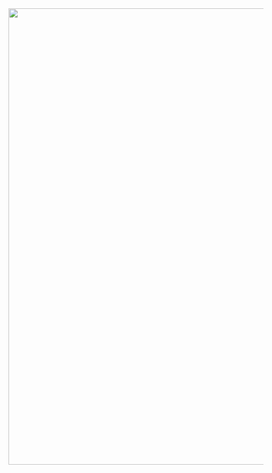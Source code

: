 <div align="center" width="100%">
  <a href="https://github.com/tanjeffreyz/github-overview">
    <img src="https://tanjeffreyz-github-overview.herokuapp.com/?cacheAge=2" width="900px" />
  </a>
</div>

